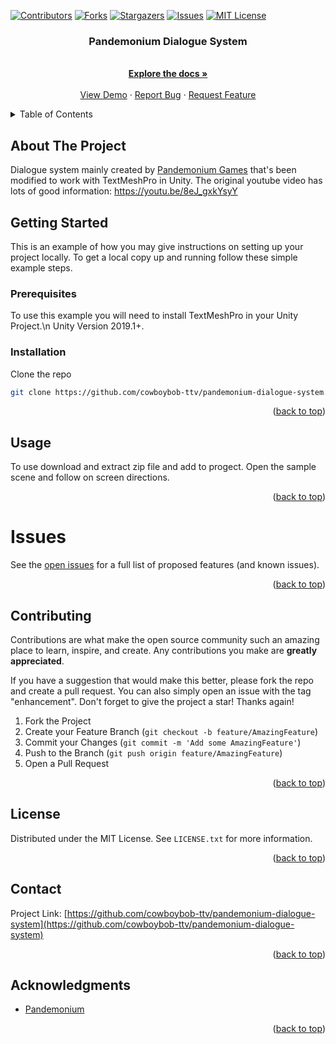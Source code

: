 <!-- PROJECT SHIELDS -->
<!--
*** I'm using markdown "reference style" links for readability.
*** Reference links are enclosed in brackets [ ] instead of parentheses ( ).
*** See the bottom of this document for the declaration of the reference variables
*** for contributors-url, forks-url, etc. This is an optional, concise syntax you may use.
*** https://www.markdownguide.org/basic-syntax/#reference-style-links
-->
[![Contributors][contributors-shield]][contributors-url]
[![Forks][forks-shield]][forks-url]
[![Stargazers][stars-shield]][stars-url]
[![Issues][issues-shield]][issues-url]
[![MIT License][license-shield]][license-url]


<!-- PROJECT LOGO -->
<h3 align="center">Pandemonium Dialogue System</h3>

  <p align="center">
    <br />
    <a href="https://github.com/cowboybob-ttv/pandemonium-dialogue-system"><strong>Explore the docs »</strong></a>
    <br />
    <br />
    <a href="https://github.com/cowboybob-ttv/pandemonium-dialogue-system">View Demo</a>
    ·
    <a href="https://github.com/cowboybob-ttv/pandemonium-dialogue-system/issues">Report Bug</a>
    ·
    <a href="https://github.com/cowboybob-ttv/pandemonium-dialogue-system/issues">Request Feature</a>
  </p>
</div>

<!-- TABLE OF CONTENTS -->
<details>
  <summary>Table of Contents</summary>
  <ol>
    <li>
      <a href="#about-the-project">About The Project</a>      
    </li>
    <li>
      <a href="#getting-started">Getting Started</a>
      <ul>
        <li><a href="#prerequisites">Prerequisites</a></li>
        <li><a href="#installation">Installation</a></li>
      </ul>
    </li>
    <li><a href="#usage">Usage</a></li>
    <li><a href="#contributing">Contributing</a></li>
    <li><a href="#license">License</a></li>
    <li><a href="#contact">Contact</a></li>
    <li><a href="#acknowledgments">Acknowledgments</a></li>
  </ol>
</details>



<!-- ABOUT THE PROJECT -->
## About The Project

Dialogue system mainly created by <a href=https://www.youtube.com/@PandemoniumGameDev>Pandemonium Games</a> that's been modified to work with TextMeshPro in Unity. The original youtube video has lots of good information: https://youtu.be/8eJ_gxkYsyY 


<!-- GETTING STARTED -->
## Getting Started

This is an example of how you may give instructions on setting up your project locally.
To get a local copy up and running follow these simple example steps.

### Prerequisites
To use this example you will need to install TextMeshPro in your Unity Project.\n
Unity Version 2019.1+.

### Installation

Clone the repo
   ```sh
   git clone https://github.com/cowboybob-ttv/pandemonium-dialogue-system.git
   ```

<p align="right">(<a href="#readme-top">back to top</a>)</p>



<!-- USAGE EXAMPLES -->
## Usage

To use download and extract zip file and add to progect. Open the sample scene and follow on screen directions.

<p align="right">(<a href="#readme-top">back to top</a>)</p>

<!-- ISSUES -->
# Issues

See the [open issues](https://github.com/cowboybob-ttv/pandemonium-dialogue-system/issues) for a full list of proposed features (and known issues).

<p align="right">(<a href="#readme-top">back to top</a>)</p>



<!-- CONTRIBUTING -->
## Contributing

Contributions are what make the open source community such an amazing place to learn, inspire, and create. Any contributions you make are **greatly appreciated**.

If you have a suggestion that would make this better, please fork the repo and create a pull request. You can also simply open an issue with the tag "enhancement".
Don't forget to give the project a star! Thanks again!

1. Fork the Project
2. Create your Feature Branch (`git checkout -b feature/AmazingFeature`)
3. Commit your Changes (`git commit -m 'Add some AmazingFeature'`)
4. Push to the Branch (`git push origin feature/AmazingFeature`)
5. Open a Pull Request

<p align="right">(<a href="#readme-top">back to top</a>)</p>



<!-- LICENSE -->
## License

Distributed under the MIT License. See `LICENSE.txt` for more information.

<p align="right">(<a href="#readme-top">back to top</a>)</p>



<!-- CONTACT -->
## Contact

Project Link: [https://github.com/cowboybob-ttv/pandemonium-dialogue-system](https://github.com/cowboybob-ttv/pandemonium-dialogue-system)

<p align="right">(<a href="#readme-top">back to top</a>)</p>



<!-- ACKNOWLEDGMENTS -->
## Acknowledgments

* [Pandemonium](https://www.youtube.com/@PandemoniumGameDev)

<p align="right">(<a href="#readme-top">back to top</a>)</p>



<!-- MARKDOWN LINKS & IMAGES -->
<!-- https://www.markdownguide.org/basic-syntax/#reference-style-links -->
[contributors-shield]: https://img.shields.io/github/contributors/cowboybob-ttv/pandemonium-dialogue-system.svg?style=for-the-badge
[contributors-url]: https://github.com/cowboybob-ttv/pandemonium-dialogue-system/graphs/contributors
[forks-shield]: https://img.shields.io/github/forks/cowboybob-ttv/pandemonium-dialogue-system.svg?style=for-the-badge
[forks-url]: https://github.com/cowboybob-ttv/pandemonium-dialogue-system/network/members
[stars-shield]: https://img.shields.io/github/stars/cowboybob-ttv/pandemonium-dialogue-system.svg?style=for-the-badge
[stars-url]: https://github.com/cowboybob-ttv/pandemonium-dialogue-system/stargazers
[issues-shield]: https://img.shields.io/github/issues/cowboybob-ttv/pandemonium-dialogue-system.svg?style=for-the-badge
[issues-url]: https://github.com/cowboybob-ttv/pandemonium-dialogue-system/issues
[license-shield]: https://img.shields.io/github/license/cowboybob-ttv/pandemonium-dialogue-system.svg?style=for-the-badge
[license-url]: https://github.com/cowboybob-ttv/pandemonium-dialogue-system/blob/main/LICENSE.txt
